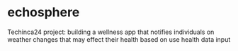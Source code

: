 # echosphere
Techinca24 project: building a wellness app that notifies individuals on weather changes that may effect their health based on use health data input 
